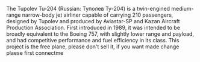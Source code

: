 The Tupolev Tu-204 (Russian: Туполев Ту-204) is a twin-engined medium-range narrow-body jet airliner capable of carrying 210 passengers, designed by Tupolev and produced by Aviastar-SP and Kazan Aircraft Production Association. First introduced in 1989, it was intended to be broadly equivalent to the Boeing 757, with slightly lower range and payload, and had competitive performance and fuel efficiency in its class.
This project is the free plane, please don't sell it, if you want made change plaese first connectme
